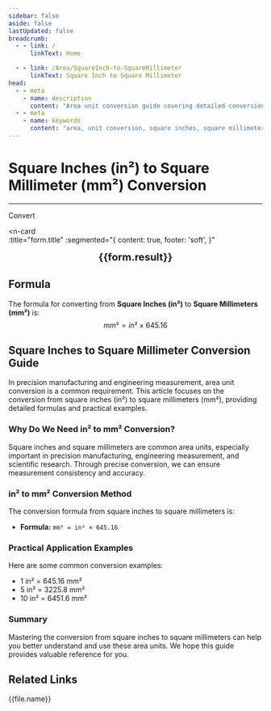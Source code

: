 ```yaml
---
sidebar: false
aside: false
lastUpdated: false
breadcrumb:
  - - link: /
      linkText: Home

  - - link: /Area/SquareInch-to-SquareMillimeter
      linkText: Square Inch to Square Millimeter
head:
  - - meta
    - name: description
      content: "Area unit conversion guide covering detailed conversion formulas and explanations from square inches (in²) to square millimeters (mm²)."
  - - meta
    - name: keywords
      content: "area, unit conversion, square inches, square millimeter, in², mm², square inches to square millimeter, area conversion guide, square inches to mm² conversion, in² to mm² conversion, square inches to square millimeter, inch square to square millimeter, square inches square millimeter converter, in² to mm², square inches convert square millimeter, inch square to square millimeter, square inches to square millimeter conversion, in² square millimeter conversion, square inches square millimeter calculation, inch square square millimeter conversion, square inches convert square millimeter, in² to square millimeter, square inches square millimeter converter, inch square to square millimeter conversion, square inches square millimeter conversion formula, in² convert square millimeter, square inches to square millimeter calculation, inch square convert square millimeter, square inches square millimeter conversion table, in² square millimeter conversion, square inches to square millimeter calculation, inch square square millimeter conversion, square inches to square millimeter conversion tool, in² to square millimeter conversion, square inches square millimeter unit conversion, area conversion"
---
```

# Square Inches (in²) to Square Millimeter (mm²) Conversion
---
<script setup>
import { onMounted, reactive, inject, ref } from 'vue'
import { NButton, NForm, NFormItem, NInput, NInputNumber, NSelect, NCard, useMessage,NGrid ,NGi } from 'naive-ui'
import { defineClientComponent } from 'vitepress'
import { Area } from '../files';
const seoKey = [
  'square inches to square millimeter conversion',
  'in² to mm² conversion',
  'square inches to square millimeter',
  'inch square to square millimeter',
  'square inches square millimeter converter',
  'in² to mm²',
  'square inches convert square millimeter',
  'inch square to square millimeter',
  'square inches to square millimeter conversion',
  'in² square millimeter conversion',
  'square inches square millimeter calculation',
  'inch square square millimeter conversion',
  'square inches convert square millimeter',
  'in² to square millimeter',
  'square inches square millimeter converter',
  'inch square to square millimeter conversion',
  'square inches square millimeter conversion formula',
  'in² convert square millimeter',
  'square inches to square millimeter calculation',
  'inch square convert square millimeter',
  'square inches square millimeter conversion table',
  'in² square millimeter conversion',
  'square inches to square millimeter calculation',
  'inch square square millimeter conversion',
  'square inches to square millimeter conversion tool',
  'in² to square millimeter conversion',
  'square inches square millimeter unit conversion',
  'area conversion'
]
const convert = inject('convert')

const form = reactive({
  number: null,
  result: '',
})

const convertHandler = () => {
  if (form.number !== null && !isNaN(form.number)) {
    const convertedValue = parseFloat(form.number) * 645.16
    form.result = `${form.number}in² = ${convertedValue.toFixed(2)}mm²`
  } else {
    form.result = 'Please enter a valid number.'
  }
}
</script>

<n-form size="large" :model="form">
  <n-form-item label="Square Inches (in²)">
    <n-input-number v-model:value="form.number" placeholder="Enter square inches" style="width: 100%" />
  </n-form-item>
  <n-form-item>
    <n-button type="info" @click="convertHandler" block>Convert</n-button>
  </n-form-item>
</n-form>

<n-card  
  :title="form.title"
  :segmented="{
    content: true,
    footer: 'soft',
  }"
>
  <div  style="text-align:center;font-size:20px;">
    <strong>{{form.result}}</strong>
  </div>
    <template #footer>
    <div>
      <span v-for="item of seoKey">{{item}}, </span>
    </div>
  </template>
</n-card>

## Formula

The formula for converting from **Square Inches (in²)** to **Square Millimeters (mm²)** is:
$$ mm² = in² \times 645.16 $$

## Square Inches to Square Millimeter Conversion Guide

In precision manufacturing and engineering measurement, area unit conversion is a common requirement. This article focuses on the conversion from square inches (in²) to square millimeters (mm²), providing detailed formulas and practical examples.

### Why Do We Need in² to mm² Conversion?

Square inches and square millimeters are common area units, especially important in precision manufacturing, engineering measurement, and scientific research. Through precise conversion, we can ensure measurement consistency and accuracy.

### in² to mm² Conversion Method

The conversion formula from square inches to square millimeters is:

- **Formula:** `mm² = in² × 645.16`

### Practical Application Examples

Here are some common conversion examples:

- 1 in² = 645.16 mm²
- 5 in² = 3225.8 mm²
- 10 in² = 6451.6 mm²

### Summary

Mastering the conversion from square inches to square millimeters can help you better understand and use these area units. We hope this guide provides valuable reference for you.

## Related Links
<n-grid x-gap="12" :cols="2">
  <n-gi v-for="(file, index) in Area" :key="index">
    <n-button
      text
      tag="a"
      :href="file.path"
      type="info"
    >
      {{file.name}}
    </n-button>
  </n-gi>
</n-grid>